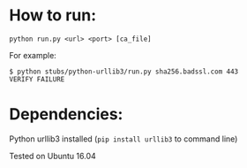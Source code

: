 # How to run:

```
python run.py <url> <port> [ca_file]
```

For example:

```
$ python stubs/python-urllib3/run.py sha256.badssl.com 443
VERIFY FAILURE
```

# Dependencies:

Python
urllib3 installed (`pip install urllib3` to command line)

Tested on Ubuntu 16.04
